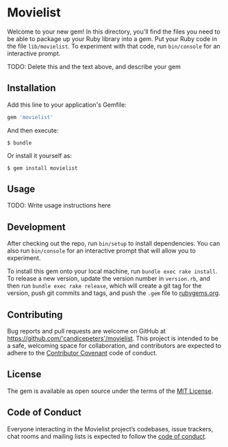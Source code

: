# Movielist

Welcome to your new gem! In this directory, you'll find the files you need to be able to package up your Ruby library into a gem. Put your Ruby code in the file `lib/movielist`. To experiment with that code, run `bin/console` for an interactive prompt.

TODO: Delete this and the text above, and describe your gem

## Installation

Add this line to your application's Gemfile:

```ruby
gem 'movielist'
```

And then execute:

    $ bundle

Or install it yourself as:

    $ gem install movielist

## Usage

TODO: Write usage instructions here

## Development

After checking out the repo, run `bin/setup` to install dependencies. You can also run `bin/console` for an interactive prompt that will allow you to experiment.

To install this gem onto your local machine, run `bundle exec rake install`. To release a new version, update the version number in `version.rb`, and then run `bundle exec rake release`, which will create a git tag for the version, push git commits and tags, and push the `.gem` file to [rubygems.org](https://rubygems.org).

## Contributing

Bug reports and pull requests are welcome on GitHub at https://github.com/'candicepeters'/movielist. This project is intended to be a safe, welcoming space for collaboration, and contributors are expected to adhere to the [Contributor Covenant](http://contributor-covenant.org) code of conduct.

## License

The gem is available as open source under the terms of the [MIT License](https://opensource.org/licenses/MIT).

## Code of Conduct

Everyone interacting in the Movielist project’s codebases, issue trackers, chat rooms and mailing lists is expected to follow the [code of conduct](https://github.com/'candicepeters'/movielist/blob/master/CODE_OF_CONDUCT.md).
